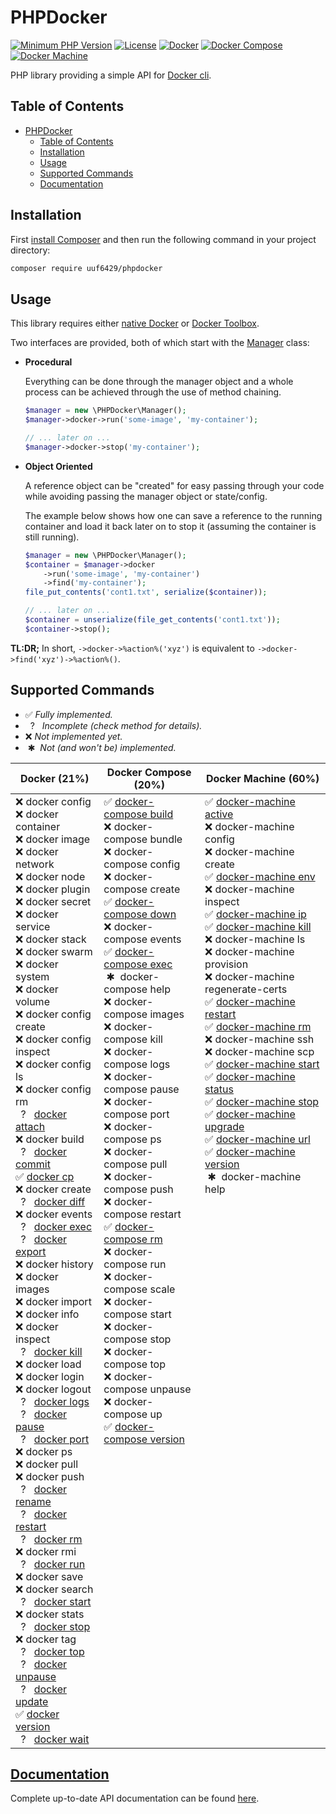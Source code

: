 <!-- This file is generated automatically and any changes will be overwritten! -->

# PHPDocker

[![Minimum PHP Version](https://img.shields.io/badge/php-%3E%3D%205.6-8892BF.svg)](https://php.net/)
[![License](https://img.shields.io/badge/license-MIT-blue.svg)](https://raw.githubusercontent.com/uuf6429/rune/master/LICENSE)
[![Docker](https://img.shields.io/badge/d-21%25-0db7ed.svg)](#supported-commands)
[![Docker Compose](https://img.shields.io/badge/c-20%25-0db7ed.svg)](#supported-commands)
[![Docker Machine](https://img.shields.io/badge/m-60%25-0db7ed.svg)](#supported-commands)

PHP library providing a simple API for [Docker cli](https://docs.docker.com/engine/reference/commandline/cli/).

## Table of Contents

- [PHPDocker](#phpdocker)
  - [Table of Contents](#table-of-contents)
  - [Installation](#installation)
  - [Usage](#usage)
  - [Supported Commands](#supported-commands)
  - [Documentation](#documentation)

## Installation

First [install Composer](https://getcomposer.org/download/) and then run the following command in your project directory:

```bash
composer require uuf6429/phpdocker
```

## Usage

This library requires either [native Docker](https://www.docker.com/community-edition#download) or [Docker Toolbox](https://docs.docker.com/toolbox/overview/).

Two interfaces are provided, both of which start with the [Manager](/DOCS.md#phpdockermanager) class:

- **Procedural**

  Everything can be done through the manager object and a whole process can be achieved through the use of method chaining.

  ```php
  $manager = new \PHPDocker\Manager();
  $manager->docker->run('some-image', 'my-container');

  // ... later on ...
  $manager->docker->stop('my-container');
  ```

- **Object Oriented**

  A reference object can be "created" for easy passing through your code while avoiding passing the manager object or state/config.

  The example below shows how one can save a reference to the running container and load it back later on to stop it (assuming the container is still running).

  ```php
  $manager = new \PHPDocker\Manager();
  $container = $manager->docker
      ->run('some-image', 'my-container')
      ->find('my-container');
  file_put_contents('cont1.txt', serialize($container));

  // ... later on ...
  $container = unserialize(file_get_contents('cont1.txt'));
  $container->stop();
  ```

**TL:DR;** In short, `->docker->%action%('xyz')` is equivalent to `->docker->find('xyz')->%action%()`.

## Supported Commands

- ✅ _Fully implemented._
- &nbsp;&nbsp;?&nbsp;&nbsp; _Incomplete (check method for details)._
- ❌ _Not implemented yet._
- &nbsp;✱&nbsp; _Not (and won't be) implemented._

<table>
    <thead>
<th>Docker (21%)</th><th>Docker Compose (20%)</th><th>Docker Machine (60%)</th>
    </thead><tbody>
        <tr>
            <td valign="top">
                ❌ docker config<br/>
                ❌ docker container<br/>
                ❌ docker image<br/>
                ❌ docker network<br/>
                ❌ docker node<br/>
                ❌ docker plugin<br/>
                ❌ docker secret<br/>
                ❌ docker service<br/>
                ❌ docker stack<br/>
                ❌ docker swarm<br/>
                ❌ docker system<br/>
                ❌ docker volume<br/>
                ❌ docker config create<br/>
                ❌ docker config inspect<br/>
                ❌ docker config ls<br/>
                ❌ docker config rm<br/>
                &nbsp;&nbsp;?&nbsp;&nbsp; <a href="/DOCS.md#dockerattach" title="Docker::attach">docker attach</a><br/>
                ❌ docker build<br/>
                &nbsp;&nbsp;?&nbsp;&nbsp; <a href="/DOCS.md#dockercommit" title="Docker::commit">docker commit</a><br/>
                ✅ <a href="/DOCS.md#dockercopy" title="Docker::copy">docker cp</a><br/>
                ❌ docker create<br/>
                &nbsp;&nbsp;?&nbsp;&nbsp; <a href="/DOCS.md#dockerdiff" title="Docker::diff">docker diff</a><br/>
                ❌ docker events<br/>
                &nbsp;&nbsp;?&nbsp;&nbsp; <a href="/DOCS.md#dockerexec" title="Docker::exec">docker exec</a><br/>
                &nbsp;&nbsp;?&nbsp;&nbsp; <a href="/DOCS.md#dockerexport" title="Docker::export">docker export</a><br/>
                ❌ docker history<br/>
                ❌ docker images<br/>
                ❌ docker import<br/>
                ❌ docker info<br/>
                ❌ docker inspect<br/>
                &nbsp;&nbsp;?&nbsp;&nbsp; <a href="/DOCS.md#dockerkill" title="Docker::kill">docker kill</a><br/>
                ❌ docker load<br/>
                ❌ docker login<br/>
                ❌ docker logout<br/>
                &nbsp;&nbsp;?&nbsp;&nbsp; <a href="/DOCS.md#dockerlogs" title="Docker::logs">docker logs</a><br/>
                &nbsp;&nbsp;?&nbsp;&nbsp; <a href="/DOCS.md#dockerpause" title="Docker::pause">docker pause</a><br/>
                &nbsp;&nbsp;?&nbsp;&nbsp; <a href="/DOCS.md#dockerport" title="Docker::port">docker port</a><br/>
                ❌ docker ps<br/>
                ❌ docker pull<br/>
                ❌ docker push<br/>
                &nbsp;&nbsp;?&nbsp;&nbsp; <a href="/DOCS.md#dockerrename" title="Docker::rename">docker rename</a><br/>
                &nbsp;&nbsp;?&nbsp;&nbsp; <a href="/DOCS.md#dockerrestart" title="Docker::restart">docker restart</a><br/>
                &nbsp;&nbsp;?&nbsp;&nbsp; <a href="/DOCS.md#dockerremove" title="Docker::remove">docker rm</a><br/>
                ❌ docker rmi<br/>
                &nbsp;&nbsp;?&nbsp;&nbsp; <a href="/DOCS.md#dockerrun" title="Docker::run">docker run</a><br/>
                ❌ docker save<br/>
                ❌ docker search<br/>
                &nbsp;&nbsp;?&nbsp;&nbsp; <a href="/DOCS.md#dockerstart" title="Docker::start">docker start</a><br/>
                ❌ docker stats<br/>
                &nbsp;&nbsp;?&nbsp;&nbsp; <a href="/DOCS.md#dockerstop" title="Docker::stop">docker stop</a><br/>
                ❌ docker tag<br/>
                &nbsp;&nbsp;?&nbsp;&nbsp; <a href="/DOCS.md#dockertop" title="Docker::top">docker top</a><br/>
                &nbsp;&nbsp;?&nbsp;&nbsp; <a href="/DOCS.md#dockerresume" title="Docker::resume">docker unpause</a><br/>
                &nbsp;&nbsp;?&nbsp;&nbsp; <a href="/DOCS.md#dockerupdate" title="Docker::update">docker update</a><br/>
                ✅ <a href="/DOCS.md#dockergetversion" title="Docker::getVersion">docker version</a><br/>
                &nbsp;&nbsp;?&nbsp;&nbsp; <a href="/DOCS.md#dockerwait" title="Docker::wait">docker wait</a><br/>
            </td>
            <td valign="top">
                ✅ <a href="/DOCS.md#composebuild" title="Compose::build">docker-compose build</a><br/>
                ❌ docker-compose bundle<br/>
                ❌ docker-compose config<br/>
                ❌ docker-compose create<br/>
                ✅ <a href="/DOCS.md#composedown" title="Compose::down">docker-compose down</a><br/>
                ❌ docker-compose events<br/>
                ✅ <a href="/DOCS.md#composeexecute" title="Compose::execute">docker-compose exec</a><br/>
                &nbsp;✱&nbsp; docker-compose help<br/>
                ❌ docker-compose images<br/>
                ❌ docker-compose kill<br/>
                ❌ docker-compose logs<br/>
                ❌ docker-compose pause<br/>
                ❌ docker-compose port<br/>
                ❌ docker-compose ps<br/>
                ❌ docker-compose pull<br/>
                ❌ docker-compose push<br/>
                ❌ docker-compose restart<br/>
                ✅ <a href="/DOCS.md#composeremove" title="Compose::remove">docker-compose rm</a><br/>
                ❌ docker-compose run<br/>
                ❌ docker-compose scale<br/>
                ❌ docker-compose start<br/>
                ❌ docker-compose stop<br/>
                ❌ docker-compose top<br/>
                ❌ docker-compose unpause<br/>
                ❌ docker-compose up<br/>
                ✅ <a href="/DOCS.md#composegetversion" title="Compose::getVersion">docker-compose version</a><br/>
            </td>
            <td valign="top">
                ✅ <a href="/DOCS.md#machinegetactive" title="Machine::getActive">docker-machine active</a><br/>
                ❌ docker-machine config<br/>
                ❌ docker-machine create<br/>
                ✅ <a href="/DOCS.md#machinegetenvvars" title="Machine::getEnvVars">docker-machine env</a><br/>
                ❌ docker-machine inspect<br/>
                ✅ <a href="/DOCS.md#machinegetips" title="Machine::getIPs">docker-machine ip</a><br/>
                ✅ <a href="/DOCS.md#machinekill" title="Machine::kill">docker-machine kill</a><br/>
                ❌ docker-machine ls<br/>
                ❌ docker-machine provision<br/>
                ❌ docker-machine regenerate-certs<br/>
                ✅ <a href="/DOCS.md#machinerestart" title="Machine::restart">docker-machine restart</a><br/>
                ✅ <a href="/DOCS.md#machineremove" title="Machine::remove">docker-machine rm</a><br/>
                ❌ docker-machine ssh<br/>
                ❌ docker-machine scp<br/>
                ✅ <a href="/DOCS.md#machinestart" title="Machine::start">docker-machine start</a><br/>
                ✅ <a href="/DOCS.md#machinegetstatus" title="Machine::getStatus">docker-machine status</a><br/>
                ✅ <a href="/DOCS.md#machinestop" title="Machine::stop">docker-machine stop</a><br/>
                ✅ <a href="/DOCS.md#machineupgrade" title="Machine::upgrade">docker-machine upgrade</a><br/>
                ✅ <a href="/DOCS.md#machinegeturl" title="Machine::getURL">docker-machine url</a><br/>
                ✅ <a href="/DOCS.md#machinegetversion" title="Machine::getVersion">docker-machine version</a><br/>
                &nbsp;✱&nbsp; docker-machine help<br/>
            </td>
        </tr>
    </tbody>
</table>

## [Documentation](/DOCS.md)

Complete up-to-date API documentation can be found [here](/DOCS.md).
